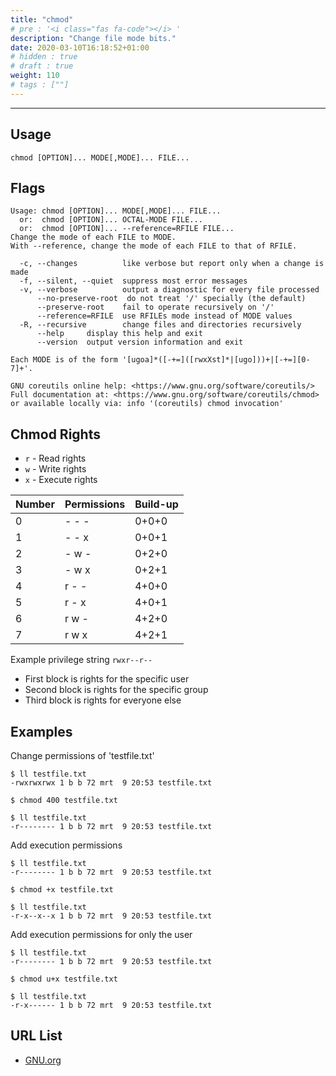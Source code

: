 ```yaml
---
title: "chmod"
# pre : '<i class="fas fa-code"></i> '
description: "Change file mode bits."
date: 2020-03-10T16:18:52+01:00
# hidden : true
# draft : true
weight: 110
# tags : [""]
---
```


---

## Usage

```plain
chmod [OPTION]... MODE[,MODE]... FILE...
```

## Flags

```plain
Usage: chmod [OPTION]... MODE[,MODE]... FILE...
  or:  chmod [OPTION]... OCTAL-MODE FILE...
  or:  chmod [OPTION]... --reference=RFILE FILE...
Change the mode of each FILE to MODE.
With --reference, change the mode of each FILE to that of RFILE.

  -c, --changes          like verbose but report only when a change is made
  -f, --silent, --quiet  suppress most error messages
  -v, --verbose          output a diagnostic for every file processed
      --no-preserve-root  do not treat '/' specially (the default)
      --preserve-root    fail to operate recursively on '/'
      --reference=RFILE  use RFILEs mode instead of MODE values
  -R, --recursive        change files and directories recursively
      --help     display this help and exit
      --version  output version information and exit

Each MODE is of the form '[ugoa]*([-+=]([rwxXst]*|[ugo]))+|[-+=][0-7]+'.

GNU coreutils online help: <https://www.gnu.org/software/coreutils/>
Full documentation at: <https://www.gnu.org/software/coreutils/chmod>
or available locally via: info '(coreutils) chmod invocation'
```

## Chmod Rights

- `r` - Read rights
- `w` - Write rights
- `x` - Execute rights

| Number | Permissions | Build-up |
| ------ | ----------- | -------- |
| 0      | - - -       | 0+0+0    |
| 1      | - - x       | 0+0+1    |
| 2      | - w -       | 0+2+0    |
| 3      | - w x       | 0+2+1    |
| 4      | r - -       | 4+0+0    |
| 5      | r - x       | 4+0+1    |
| 6      | r w -       | 4+2+0    |
| 7      | r w x       | 4+2+1    |

Example privilege string `rwxr--r--`

- First block is rights for the specific user
- Second block is rights for the specific group
- Third block is rights for everyone else

## Examples

Change permissions of 'testfile.txt'

```plain
$ ll testfile.txt
-rwxrwxrwx 1 b b 72 mrt  9 20:53 testfile.txt

$ chmod 400 testfile.txt

$ ll testfile.txt
-r-------- 1 b b 72 mrt  9 20:53 testfile.txt
```

Add execution permissions

```plain
$ ll testfile.txt
-r-------- 1 b b 72 mrt  9 20:53 testfile.txt

$ chmod +x testfile.txt

$ ll testfile.txt
-r-x--x--x 1 b b 72 mrt  9 20:53 testfile.txt
```

Add execution permissions for only the user

```plain
$ ll testfile.txt
-r-------- 1 b b 72 mrt  9 20:53 testfile.txt

$ chmod u+x testfile.txt

$ ll testfile.txt
-r-x------ 1 b b 72 mrt  9 20:53 testfile.txt
```

## URL List

- [GNU.org](https://www.gnu.org/software/coreutils/chmod)
